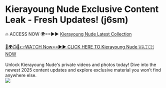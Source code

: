 # Kierayoung Nude Exclusive Content Leak - Fresh Updates! (j6sm)

🔥 ACCESS NOW 🌍==►► <a href="https://tinyurl.com/yc657z5k" rel="nofollow">Kierayoung Nude Latest Collection</a>
<br><br>
[🔴🌍📺📱👉WA𝚃CH Now==►► CLICK HERE TO Kierayoung Nude 𝚆𝙰𝚃𝙲𝙷 NOW](https://tinyurl.com/yc657z5k)
<br><br>
Unlock Kierayoung Nude's private videos and photos today! Dive into the newest 2025 content updates and explore exclusive material you won’t find anywhere else.
<br>
<a href="https://tinyurl.com/yc657z5k" rel="nofollow" data-target="animated-image.originalLink"><img src="https://camo.githubusercontent.com/8a4f000d20f83aca3bf7ec5f350d767afa0574a8a352519fd8cfa583a6f93a33/68747470733a2f2f692e696d6775722e636f6d2f644a486b345a712e676966" data-canonical-src="https://i.imgur.com/dJHk4Zq.gif" style="max-width: 100%; display: inline-block;" data-target="animated-image.originalImage"></a>
<br>
